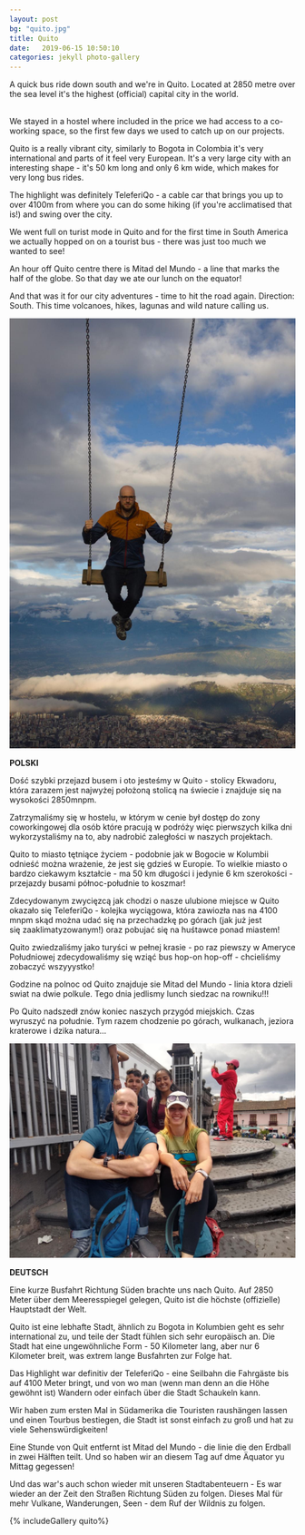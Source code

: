 ```yaml
---
layout: post
bg: "quito.jpg"
title: Quito
date:   2019-06-15 10:50:10 
categories: jekyll photo-gallery
---
```


A quick bus ride down south and we're in Quito. Located at 2850 metre over the sea level it's the highest (official) capital city in the world.
<br><br>

We stayed in a hostel where included in the price we had access to a  co-working space, so the first few days we used to catch up on our projects. 

Quito is a really vibrant city, similarly to Bogota in Colombia it's very international and parts of it feel very European. It's a very large city with an interesting shape - it's 50 km long and only 6 km wide, which makes for very long bus rides.

The highlight was definitely TeleferiQo - a cable car that brings you up to over 4100m from where you can do some hiking (if you're acclimatised that is!) and swing over the city. 

We went full on turist mode in Quito and for the first time in South America we actually hopped on on a tourist bus - there was just too much we wanted to see!

An hour off Quito centre there is Mitad del Mundo - a line that marks the half of the globe. So that day we ate our lunch on the equator!

And that was it for our city adventures - time to hit the road again. Direction: South. This time volcanoes, hikes, lagunas and wild nature calling us.

![Quito](/assets/images/posts/quito/1.jpg)

<b>POLSKI</b>

Dość szybki przejazd busem i oto jesteśmy w Quito - stolicy Ekwadoru, która zarazem jest najwyżej położoną stolicą na świecie i znajduje się na wysokości 2850mnpm.

Zatrzymaliśmy się w hostelu, w którym w cenie był dostęp do zony coworkingowej dla osób które pracują w podróży więc pierwszych kilka dni wykorzystaliśmy na to, aby nadrobić zaległości w naszych projektach.

Quito to miasto tętniące życiem - podobnie jak w Bogocie w Kolumbii odnieść można wrażenie, że jest się gdzieś w Europie. To wielkie miasto o bardzo ciekawym kształcie - ma 50 km długości i jedynie 6 km szerokości - przejazdy busami północ-południe to koszmar!

Zdecydowanym zwycięzcą jak chodzi o nasze ulubione miejsce w Quito okazało się TeleferiQo - kolejka wyciągowa, która zawiozła nas na 4100 mnpm skąd można udać się na przechadzkę po górach (jak już jest się zaaklimatyzowanym!) oraz pobujać się na huśtawce ponad miastem!

Quito zwiedzaliśmy jako turyści w pełnej krasie - po raz piewszy w Ameryce Południowej zdecydowaliśmy się wziąć bus hop-on hop-off - chcieliśmy zobaczyć wszyyystko!

Godzine na polnoc od Quito znajduje sie Mitad del Mundo - linia ktora dzieli swiat na dwie polkule. Tego dnia jedlismy lunch siedzac na rowniku!!!

Po Quito nadszedł znów koniec naszych przygód miejskich. Czas wyruszyć na południe. Tym razem chodzenie po górach, wulkanach, jeziora kraterowe i dzika natura... 

![Quito](/assets/images/posts/quito/2.jpg)

<b>DEUTSCH</b>

Eine kurze Busfahrt Richtung Süden brachte uns nach Quito. Auf 2850 Meter über dem Meeresspiegel gelegen, Quito ist die höchste (offizielle) Hauptstadt der Welt. 

Quito ist eine lebhafte Stadt, ähnlich zu Bogota in Kolumbien geht es sehr international zu, und teile der Stadt fühlen sich sehr europäisch an. Die Stadt hat eine ungewöhnliche Form - 50 Kilometer lang, aber nur 6 Kilometer breit, was extrem lange Busfahrten zur Folge hat.

Das Highlight war definitiv der TeleferiQo - eine Seilbahn die Fahrgäste bis auf 4100 Meter bringt, und von wo man (wenn man denn an die Höhe gewöhnt ist) Wandern oder einfach über die Stadt Schaukeln kann.

Wir haben zum ersten Mal in Südamerika die Touristen raushängen lassen und einen Tourbus bestiegen, die Stadt ist sonst einfach zu groß und hat zu viele Sehenswürdigkeiten!

Eine Stunde von Quit entfernt ist Mitad del Mundo - die linie die den Erdball in zwei Hälften teilt. Und so haben wir an diesem Tag auf dme Äquator yu Mittag gegessen!

Und das war's auch schon wieder mit unseren Stadtabenteuern - Es war wieder an der Zeit den Straßen Richtung Süden zu folgen. Dieses Mal für mehr Vulkane, Wanderungen, Seen - dem Ruf der Wildnis zu folgen.

{% includeGallery quito%}